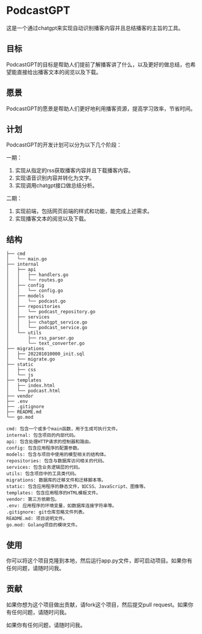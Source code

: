 # PodcastGPT

这是一个通过chatgpt来实现自动识别播客内容并且总结播客的主旨的工具。

## 目标

PodcastGPT的目标是帮助人们提前了解播客讲了什么，以及更好的做总结，也希望能直接给出播客文本的阅览以及下载。

## 愿景

PodcastGPT的愿景是帮助人们更好地利用播客资源，提高学习效率，节省时间。

## 计划

PodcastGPT的开发计划可以分为以下几个阶段：

一期：

1. 实现从指定的rss获取播客内容并且下载播客内容。
2. 实现语音识别内容并转化为文字。
3. 实现调用chatgpt接口做总结分析。

二期：

1. 实现前端，包括网页前端的样式和功能，能完成上述需求。
2. 实现播客文本的阅览以及下载。

## 结构

```
├── cmd
│   └── main.go
├── internal
│   ├── api
│   │   ├── handlers.go
│   │   └── routes.go
│   ├── config
│   │   └── config.go
│   ├── models
│   │   └── podcast.go
│   ├── repositories
│   │   └── podcast_repository.go
│   ├── services
│   │   ├── chatgpt_service.go
│   │   └── podcast_service.go
│   └── utils
│       ├── rss_parser.go
│       └── text_converter.go
├── migrations
│   ├── 202201010000_init.sql
│   └── migrate.go
├── static
│   ├── css
│   └── js
├── templates
│   ├── index.html
│   └── podcast.html
├── vendor
├── .env
├── .gitignore
├── README.md
└── go.mod
```

```
cmd: 包含一个或多个main函数，用于生成可执行文件。
internal: 包含项目的内部代码。
api: 包含处理HTTP请求的控制器和路由。
config: 包含应用程序的配置参数。
models: 包含与项目中使用的模型相关的结构体。
repositories: 包含与数据库访问相关的代码。
services: 包含业务逻辑层的代码。
utils: 包含项目中的工具类代码。
migrations: 数据库的迁移文件和迁移脚本等。
static: 包含应用程序的静态文件，如CSS、JavaScript、图像等。
templates: 包含应用程序的HTML模板文件。
vendor: 第三方依赖包。
.env: 应用程序的环境变量，如数据库连接字符串等。
.gitignore: git仓库忽略文件列表。
README.md: 项目说明文件。
go.mod: Golang项目的模块文件。
```

## 使用

你可以将这个项目克隆到本地，然后运行app.py文件，即可启动项目。如果你有任何问题，请随时问我。

##  贡献

如果你想为这个项目做出贡献，请fork这个项目，然后提交pull request。如果你有任何问题，请随时问我。

如果你有任何问题，请随时问我。
